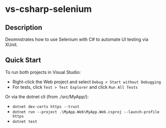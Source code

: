 # vs-csharp-selenium

## Description
Deomnstrates how to use Selenium with C# to automate UI testing via XUnit.

## Quick Start
To run both projects in Visual Studio:
  - Right-click the Web project and select `Debug > Start without Debugging`
  - For tests, click `Test > Test Explorer` and click `Run All Tests`

Or via the dotnet cli (from ./src/MyApp/):

  - `dotnet dev-certs https --trust`
  - `dotnet run --project .\MyApp.Web\MyApp.Web.csproj --launch-profile https`
  - `dotnet test`
